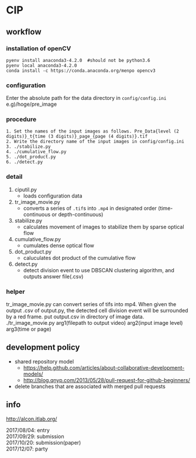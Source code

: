 # CIP

## workflow
### installation of openCV
```
pyenv install anaconda3-4.2.0  #should not be python3.6
pyenv local anaconda3-4.2.0
conda install -c https://conda.anaconda.org/menpo opencv3
```

### configuration
Enter the absolute path for the data directory in `config/config.ini`
e.g)/hoge/pre_image

### procedure
```
1. Set the names of the input images as follows. Pre_Data{level (2 digits)}_t{time (3 digits)}_page_{page (4 digits)}.tif
2. Write the directory name of the input images in config/config.ini
3. ./stabilize.py
4. ./cumulative_flow.py
5. ./dot_product.py
6. ./detect.py
```

### detail
1. ciputil.py
    * loads configuration data
2. tr_image_movie.py
    * converts a series of `.tif`s into `.mp4` in designated order (time-continuous or depth-continuous)
3. stabilize.py
    * calculates movement of images to stabilize them by sparse optical flow
4. cumulative_flow.py
    * cumulates dense optical flow
5. dot_product.py
    * caluculates dot product of the cumulative flow
6. detect.py
    * detect division event to use DBSCAN clustering algorithm, and outputs answer file(.csv)

### helper
tr_image_movie.py can convert series of tifs into mp4. When given the output .csv of output.py, the detected cell division event will be surrounded by a red frame. put output.csv in directory of image data.
./tr_image_movie.py arg1(filepath to output video) arg2(input image level) arg3(time or page)

## development policy
* shared repository model
  * <https://help.github.com/articles/about-collaborative-development-models/>
  * <http://blog.qnyp.com/2013/05/28/pull-request-for-github-beginners/>
* delete branches that are associated with merged pull requests

## info
<http://alcon.itlab.org/>

2017/08/04: entry<br>
2017/09/29: submission<br>
2017/10/20: submission(paper)<br>
2017/12/07: party<br>
